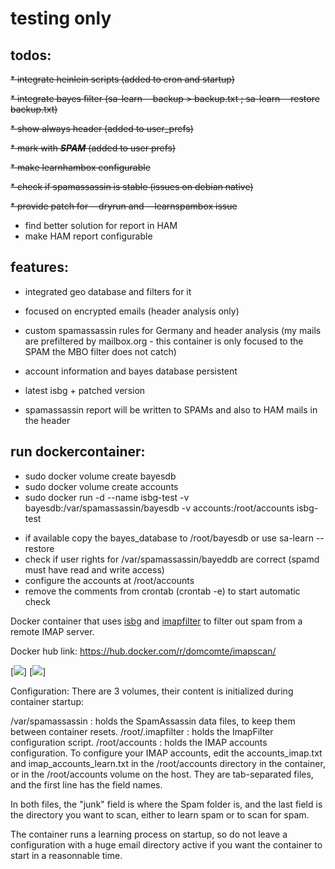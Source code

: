 # testing only

## todos:

~~* integrate heinlein scripts (added to cron and startup)~~

~~* integrate bayes filter (sa-learn --backup > backup.txt ; sa-learn --restore backup.txt)~~

~~* show always header (added to user_prefs)~~

~~* mark with ***SPAM*** (added to user prefs)~~

~~* make learnhambox configurable~~

~~* check if spamassassin is stable (issues on debian native)~~

~~* provide patch for --dryrun and --learnspambox issue~~

* find better solution for report in HAM
* make HAM report configurable


## features:

* integrated geo database and filters for it

* focused on encrypted emails (header analysis only)

* custom spamassassin rules for Germany and header analysis (my mails are prefiltered by mailbox.org - this container is only focused to the SPAM the MBO filter does not catch)

* account information and bayes database persistent

* latest isbg + patched version

* spamassassin report will be written to SPAMs and also to HAM mails in the header

## run dockercontainer:
* sudo docker volume create bayesdb
* sudo docker volume create accounts
* sudo docker run -d --name isbg-test -v bayesdb:/var/spamassassin/bayesdb -v accounts:/root/accounts isbg-test

- if available copy the bayes_database to /root/bayesdb or use sa-learn --restore
- check if user rights for /var/spamassassin/bayeddb are correct (spamd must have read and write access)
- configure the accounts at /root/accounts
- remove the comments from crontab (crontab -e) to start automatic check


Docker container that uses [isbg](https://github.com/dc55028/isbg) and [imapfilter](https://github.com/lefcha/imapfilter) to filter out spam from a remote IMAP server.

Docker hub link: https://hub.docker.com/r/domcomte/imapscan/

[![](https://images.microbadger.com/badges/image/domcomte/imapscan.svg)] [![](https://images.microbadger.com/badges/version/domcomte/imapscan.svg)]

Configuration: There are 3 volumes, their content is initialized during container startup:

/var/spamassassin : holds the SpamAssassin data files, to keep them between container resets.
/root/.imapfilter : holds the ImapFilter configuration script.
/root/accounts : holds the IMAP accounts configuration.
To configure your IMAP accounts, edit the accounts_imap.txt and imap_accounts_learn.txt in the /root/accounts directory in the container, or in the /root/accounts volume on the host. They are tab-separated files, and the first line has the field names.

In both files, the "junk" field is where the Spam folder is, and the last field is the directory you want to scan, either to learn spam or to scan for spam.

The container runs a learning process on startup, so do not leave a configuration with a huge email directory active if you want the container to start in a reasonnable time.
